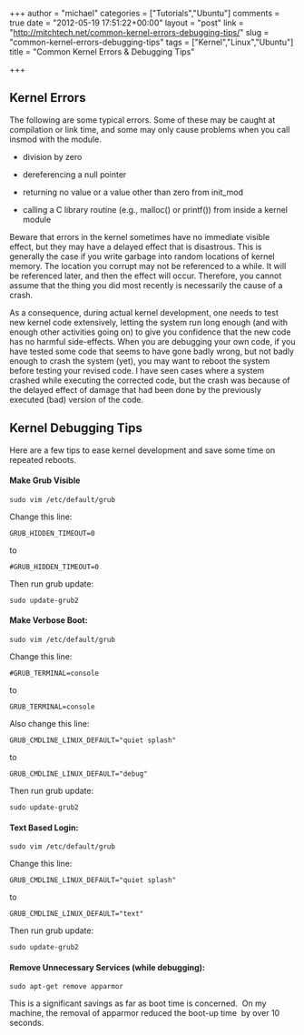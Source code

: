 +++
author = "michael"
categories = ["Tutorials","Ubuntu"]
comments = true
date = "2012-05-19 17:51:22+00:00"
layout = "post"
link = "http://mitchtech.net/common-kernel-errors-debugging-tips/"
slug = "common-kernel-errors-debugging-tips"
tags = ["Kernel","Linux","Ubuntu"]
title = "Common Kernel Errors & Debugging Tips"

+++

## Kernel Errors

The following are some typical errors. Some of these may be caught at compilation or link time, and some may only cause problems when you call insmod with the module.

  * division by zero

  * dereferencing a null pointer

  * returning no value or a value other than zero from init_mod

  * calling a C library routine (e.g., malloc() or printf()) from inside a kernel module

Beware that errors in the kernel sometimes have no immediate visible effect, but they may have a delayed effect that is disastrous. This is generally the case if you write garbage into random locations of kernel memory. The location you corrupt may not be referenced to a while. It will be referenced later, and then the effect will occur. Therefore, you cannot assume that the thing you did most recently is necessarily the cause of a crash.

As a consequence, during actual kernel development, one needs to test new kernel code extensively, letting the system run long enough (and with enough other activities going on) to give you confidence that the new code has no harmful side-effects. When you are debugging your own code, if you have tested some code that seems to have gone badly wrong, but not badly enough to crash the system (yet), you may want to reboot the system before testing your revised code. I have seen cases where a system crashed while executing the corrected code, but the crash was because of the delayed effect of damage that had been done by the previously executed (bad) version of the code.

## Kernel Debugging Tips

Here are a few tips to ease kernel development and save some time on repeated reboots.

#### Make Grub Visible

```
sudo vim /etc/default/grub
```

Change this line:

```
GRUB_HIDDEN_TIMEOUT=0
```

to

```
#GRUB_HIDDEN_TIMEOUT=0
```

Then run grub update:

```
sudo update-grub2
```

#### Make Verbose Boot:

```
sudo vim /etc/default/grub
```

Change this line:

```
#GRUB_TERMINAL=console
```

to

```
GRUB_TERMINAL=console
```

Also change this line:

```
GRUB_CMDLINE_LINUX_DEFAULT="quiet splash"
```

to

```
GRUB_CMDLINE_LINUX_DEFAULT="debug"
```

Then run grub update:

```
sudo update-grub2
```

#### Text Based Login:

```
sudo vim /etc/default/grub
```

Change this line:

```
GRUB_CMDLINE_LINUX_DEFAULT="quiet splash"
```

to

```
GRUB_CMDLINE_LINUX_DEFAULT="text"
```

Then run grub update:

```
sudo update-grub2
```

#### Remove Unnecessary Services (while debugging):

```
sudo apt-get remove apparmor
```

This is a significant savings as far as boot time is concerned.  On my machine, the removal of apparmor reduced the boot-up time  by over 10 seconds.
